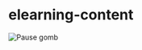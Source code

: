 # elearning-content
![Pause gomb](https://github.com/user-attachments/assets/537f2ec9-1a2b-4229-9bc3-d832ce923619)
